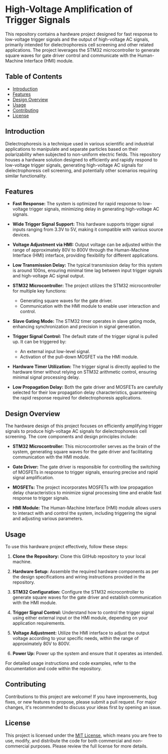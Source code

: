 # High-Voltage Amplification of Trigger Signals

This repository contains a hardware project designed for fast response to low-voltage trigger signals and the output of high-voltage AC signals, primarily intended for dielectrophoresis cell screening and other related applications. The project leverages the STM32 microcontroller to generate square waves for gate driver control and communicate with the Human-Machine Interface (HMI) module.

## Table of Contents
- [Introduction](#introduction)
- [Features](#features)
- [Design Overview](#design-overview)
- [Usage](#usage)
- [Contributing](#contributing)
- [License](#license)

## Introduction

Dielectrophoresis is a technique used in various scientific and industrial applications to manipulate and separate particles based on their polarizability when subjected to non-uniform electric fields. This repository houses a hardware solution designed to efficiently and rapidly respond to low-voltage trigger signals, generating high-voltage AC signals for dielectrophoresis cell screening, and potentially other scenarios requiring similar functionality.

## Features

- **Fast Response:** The system is optimized for rapid response to low-voltage trigger signals, minimizing delay in generating high-voltage AC signals.

- **Wide Trigger Signal Support:** This hardware supports trigger signal inputs ranging from 3.3V to 5V, making it compatible with various source devices.

- **Voltage Adjustment via HMI:** Output voltage can be adjusted within the range of approximately 80V to 800V through the Human-Machine Interface (HMI) interface, providing flexibility for different applications.

- **Low Transmission Delay:** The typical transmission delay for this system is around 100ns, ensuring minimal time lag between input trigger signals and high-voltage AC signal output.

- **STM32 Microcontroller:** The project utilizes the STM32 microcontroller for multiple key functions:
  - Generating square waves for the gate driver.
  - Communication with the HMI module to enable user interaction and control.

- **Slave Gating Mode:** The STM32 timer operates in slave gating mode, enhancing synchronization and precision in signal generation.

- **Trigger Signal Control:** The default state of the trigger signal is pulled up. It can be triggered by:
  - An external input low-level signal.
  - Activation of the pull-down MOSFET via the HMI module.

- **Hardware Timer Utilization:** The trigger signal is directly applied to the hardware timer without relying on STM32 arithmetic control, ensuring minimal signal processing delay.

- **Low Propagation Delay:** Both the gate driver and MOSFETs are carefully selected for their low propagation delay characteristics, guaranteeing the rapid response required for dielectrophoresis applications.

## Design Overview

The hardware design of this project focuses on efficiently amplifying trigger signals to produce high-voltage AC signals for dielectrophoresis cell screening. The core components and design principles include:

- **STM32 Microcontroller:** This microcontroller serves as the brain of the system, generating square waves for the gate driver and facilitating communication with the HMI module.

- **Gate Driver:** The gate driver is responsible for controlling the switching of MOSFETs in response to trigger signals, ensuring precise and rapid signal amplification.

- **MOSFETs:** The project incorporates MOSFETs with low propagation delay characteristics to minimize signal processing time and enable fast response to trigger signals.

- **HMI Module:** The Human-Machine Interface (HMI) module allows users to interact with and control the system, including triggering the signal and adjusting various parameters.

## Usage

To use this hardware project effectively, follow these steps:

1. **Clone the Repository:** Clone this GitHub repository to your local machine.

2. **Hardware Setup:** Assemble the required hardware components as per the design specifications and wiring instructions provided in the repository.

3. **STM32 Configuration:** Configure the STM32 microcontroller to generate square waves for the gate driver and establish communication with the HMI module.

4. **Trigger Signal Control:** Understand how to control the trigger signal using either external input or the HMI module, depending on your application requirements.

5. **Voltage Adjustment:** Utilize the HMI interface to adjust the output voltage according to your specific needs, within the range of approximately 80V to 800V.

6. **Power Up:** Power up the system and ensure that it operates as intended.

For detailed usage instructions and code examples, refer to the documentation and code within the repository.

## Contributing

Contributions to this project are welcome! If you have improvements, bug fixes, or new features to propose, please submit a pull request. For major changes, it's recommended to discuss your ideas first by opening an issue.

## License

This project is licensed under the [MIT License](LICENSE), which means you are free to use, modify, and distribute the code for both commercial and non-commercial purposes. Please review the full license for more details.
